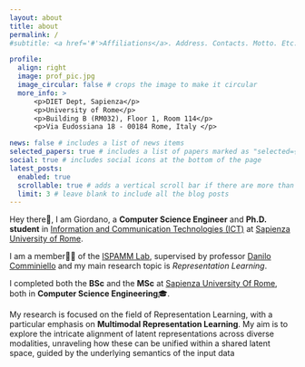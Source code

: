 ```yaml
---
layout: about
title: about
permalink: /
#subtitle: <a href='#'>Affiliations</a>. Address. Contacts. Motto. Etc.

profile:
  align: right
  image: prof_pic.jpg
  image_circular: false # crops the image to make it circular
  more_info: >
      <p>DIET Dept, Sapienza</p>
      <p>University of Rome</p>
      <p>Building B (RM032), Floor 1, Room 114</p>
      <p>Via Eudossiana 18 - 00184 Rome, Italy </p>

news: false # includes a list of news items
selected_papers: true # includes a list of papers marked as "selected={true}"
social: true # includes social icons at the bottom of the page
latest_posts:
  enabled: true
  scrollable: true # adds a vertical scroll bar if there are more than 3 new posts items
  limit: 3 # leave blank to include all the blog posts
---
```


Hey there👋, I am Giordano, a **Computer Science Engineer** and **Ph.D. student** in [Information and Communication Technologies (ICT)](https://phd.uniroma1.it/web/INFORMATION-AND-COMMUNICATION-TECHNOLOGY-(ICT)_nD3552_EN.aspx) at [Sapienza University of Rome](https://www.uniroma1.it/it/).

I am a member👨‍🔬 of the [ISPAMM Lab](https://www.ispamm.it/), supervised by professor [Danilo Comminiello](https://danilocomminiello.site.uniroma1.it/) and my main research topic is *Representation Learning*. 

I completed both the **BSc** and the **MSc** at [Sapienza University Of Rome](https://www.uniroma1.it/it/), both in **Computer Science Engineering**🎓.

My research is focused on the field of Representation Learning, with a particular emphasis on **Multimodal Representation Learning**. My aim is to explore the intricate alignment of latent representations across diverse modalities, unraveling how these can be unified within a shared latent space, guided by the underlying semantics of the input data





